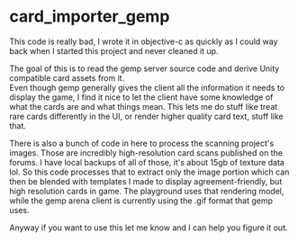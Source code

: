 # card_importer_gemp

This code is really bad, I wrote it in objective-c as quickly as I could way back when I started this project and never cleaned it up.

The goal of this is to read the gemp server source code and derive Unity compatible card assets from it.  
Even though gemp generally gives the client all the information it needs to display the game, I find it 
nice to let the client have some knowledge of what the cards are and what things mean.  This lets me
do stuff like treat rare cards differently in the UI, or render higher quality card text, stuff like that.

There is also a bunch of code in here to process the scanning project's images.  Those are incredibly high-resolution card scans
published on the forums.  I have local backups of all of those, it's about 15gb of texture data lol.  So this code
processes that to extract only the image portion which can then be blended with templates I made to display agreement-friendly, but 
high resolution cards in game.  The playground uses that rendering model, while the gemp arena client is currently using the .gif
format that gemp uses.  

Anyway if you want to use this let me know and I can help you figure it out.
